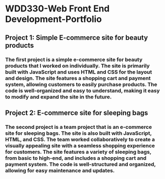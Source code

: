 # WDD330-Web Front End Development-Portfolio
## Project 1: Simple E-commerce site for beauty products

### The first project is a simple e-commerce site for beauty products that I worked on individually. The site is primarily built with JavaScript and uses HTML and CSS for the layout and design. The site features a shopping cart and payment system, allowing customers to easily purchase products. The code is well-organized and easy to understand, making it easy to modify and expand the site in the future.

## Project 2: E-commerce site for sleeping bags

### The second project is a team project that is an e-commerce site for sleeping bags. The site is also built with JavaScript, HTML, and CSS. The team worked collaboratively to create a visually appealing site with a seamless shopping experience for customers. The site features a variety of sleeping bags, from basic to high-end, and includes a shopping cart and payment system. The code is well-structured and organized, allowing for easy maintenance and updates.
